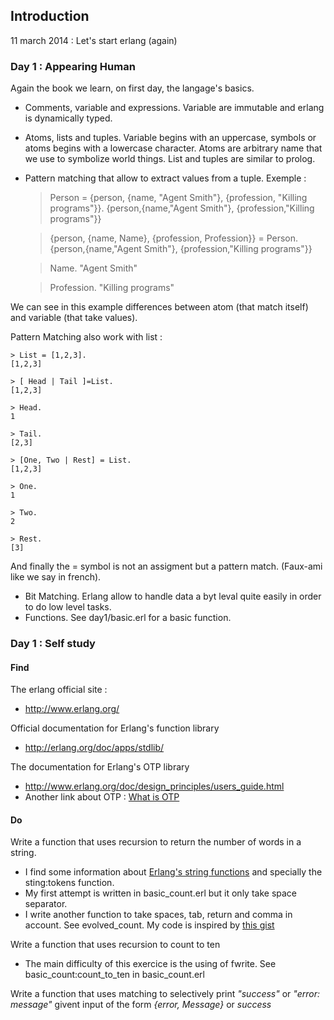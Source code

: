 ## Introduction

11 march 2014 : Let's start erlang (again)

### Day 1 : Appearing Human

Again the book we learn, on first day, the langage's basics.

* Comments, variable and expressions. Variable are immutable and erlang is dynamically typed.
* Atoms, lists and tuples. Variable begins with an uppercase, symbols or atoms begins with a lowercase character. Atoms are arbitrary name that we use to symbolize world things. List and tuples are similar to prolog.
* Pattern matching that allow to extract values from a tuple. Exemple :


    > Person = {person, {name, "Agent Smith"}, {profession, "Killing programs"}}.
    {person,{name,"Agent Smith"},
        {profession,"Killing programs"}}

    > {person, {name, Name}, {profession, Profession}} = Person.
    {person,{name,"Agent Smith"},
        {profession,"Killing programs"}}

    > Name.
    "Agent Smith"

    > Profession.
    "Killing programs"

We can see in this example differences between atom (that match itself) and variable (that take values).

Pattern Matching also work with list :

    > List = [1,2,3].
    [1,2,3]

    > [ Head | Tail ]=List.
    [1,2,3]

    > Head.
    1

    > Tail.
    [2,3]

    > [One, Two | Rest] = List.
    [1,2,3]

    > One.
    1

    > Two.
    2

    > Rest.
    [3]

And finally the = symbol is not an assigment but a pattern match. (Faux-ami like we say in french).

* Bit Matching. Erlang allow to handle data a byt leval quite easily in order to do low level tasks.
* Functions. See day1/basic.erl for a basic function.

### Day 1 : Self study

#### Find

The erlang official site :

* http://www.erlang.org/

Official documentation for Erlang's function library

* http://erlang.org/doc/apps/stdlib/

The documentation for Erlang's OTP library

* http://www.erlang.org/doc/design_principles/users_guide.html
* Another link about OTP : [What is OTP](http://learnyousomeerlang.com/what-is-otp)

#### Do

Write a function that uses recursion to return the number of words in a string.

* I find some information about [Erlang's string functions](http://www.erlang.org/doc/man/string.html) and specially the sting:tokens function.
* My first attempt is written in basic_count.erl but it only take space separator.
* I write another function to take spaces, tab, return and comma in account. See evolved_count. My code is inspired by [this gist](https://gist.github.com/fwangel/1281731)

Write a function that uses recursion to count to ten

* The main difficulty of this exercice is the using of fwrite. See basic_count:count_to_ten in basic_count.erl

Write a function that uses matching to selectively print *"success"* or *"error: message"* givent input of the form *{error, Message}* or *success*